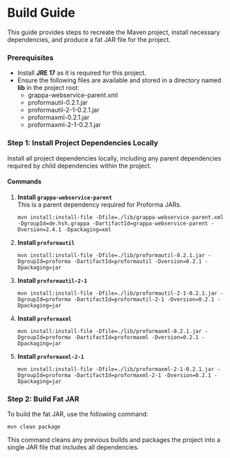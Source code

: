# Build Guide

This guide provides steps to recreate the Maven project, install necessary dependencies, and produce a fat JAR file for the project.

### Prerequisites

- Install **JRE 17** as it is required for this project.
- Ensure the following files are available and stored in a directory named **lib** in the project root:
  - grappa-webservice-parent.xml
  - proformautil-0.2.1.jar
  - proformautil-2-1-0.2.1.jar
  - proformaxml-0.2.1.jar
  - proformaxml-2-1-0.2.1.jar

### Step 1: Install Project Dependencies Locally

Install all project dependencies locally, including any parent dependencies required by child dependencies within the project.

#### Commands

1. **Install `grappa-webservice-parent`**  
   This is a parent dependency required for Proforma JARs.

   ```shell
   mvn install:install-file -Dfile=./lib/grappa-webservice-parent.xml -DgroupId=de.hsh.grappa -DartifactId=grappa-webservice-parent -Dversion=2.4.1 -Dpackaging=xml
   ```

2. **Install `proformautil`**

   ```shell
   mvn install:install-file -Dfile=./lib/proformautil-0.2.1.jar -DgroupId=proforma -DartifactId=proformautil -Dversion=0.2.1 -Dpackaging=jar
   ```

3. **Install `proformautil-2-1`**

   ```shell
   mvn install:install-file -Dfile=./lib/proformautil-2-1-0.2.1.jar -DgroupId=proforma -DartifactId=proformautil-2-1 -Dversion=0.2.1 -Dpackaging=jar
   ```

4. **Install `proformaxml`**

   ```shell
   mvn install:install-file -Dfile=./lib/proformaxml-0.2.1.jar -DgroupId=proforma -DartifactId=proformaxml -Dversion=0.2.1 -Dpackaging=jar
   ```

5. **Install `proformaxml-2-1`**

   ```shell
   mvn install:install-file -Dfile=./lib/proformaxml-2-1-0.2.1.jar -DgroupId=proforma -DartifactId=proformaxml-2-1 -Dversion=0.2.1 -Dpackaging=jar
   ```

### Step 2: Build Fat JAR

To build the fat JAR, use the following command:

```shell
mvn clean package
```

This command cleans any previous builds and packages the project into a single JAR file that includes all dependencies.
